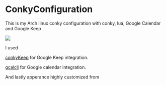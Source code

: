 # ConkyConfiguration
This is my Arch linux conky configuration with conky, lua, Google Calendar and Google Keep


<img src="https://s19.postimg.org/9ntv90hur/Screenshot_2017-08-18_21-24-20.png" />

I used

<a href="https://github.com/kunesj/conkyKeep">conkyKeep</a> for Google Keep integration.

<a href="https://github.com/insanum/gcalcli">gcalcli</a> for Google calendar integration.

And lastly apperance highly customized from  <a href="https://blog.icanbeacoder.com/inifinity-conky-theme/ ">




